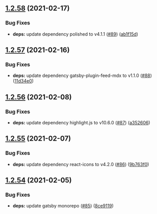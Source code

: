 ## [1.2.58](https://github.com/dds/bosabosa.org/compare/v1.2.57...v1.2.58) (2021-02-17)


### Bug Fixes

* **deps:** update dependency polished to v4.1.1 ([#89](https://github.com/dds/bosabosa.org/issues/89)) ([ab1f15d](https://github.com/dds/bosabosa.org/commit/ab1f15d3e3d20c4d7bef9482cf8a9b0d085f8fb8))



## [1.2.57](https://github.com/dds/bosabosa.org/compare/v1.2.56...v1.2.57) (2021-02-16)


### Bug Fixes

* **deps:** update dependency gatsby-plugin-feed-mdx to v1.1.0 ([#88](https://github.com/dds/bosabosa.org/issues/88)) ([11d34e0](https://github.com/dds/bosabosa.org/commit/11d34e045c1b9714bddfd012a9008fcb3258fa71))



## [1.2.56](https://github.com/dds/bosabosa.org/compare/v1.2.55...v1.2.56) (2021-02-08)


### Bug Fixes

* **deps:** update dependency highlight.js to v10.6.0 ([#87](https://github.com/dds/bosabosa.org/issues/87)) ([a352606](https://github.com/dds/bosabosa.org/commit/a35260694106adebc8688ba14454b227c8677bdc))



## [1.2.55](https://github.com/dds/bosabosa.org/compare/v1.2.54...v1.2.55) (2021-02-07)


### Bug Fixes

* **deps:** update dependency react-icons to v4.2.0 ([#86](https://github.com/dds/bosabosa.org/issues/86)) ([9b763f0](https://github.com/dds/bosabosa.org/commit/9b763f023b4af349e7dd239042722c6aa814cfaf))



## [1.2.54](https://github.com/dds/bosabosa.org/compare/v1.2.53...v1.2.54) (2021-02-05)


### Bug Fixes

* **deps:** update gatsby monorepo ([#85](https://github.com/dds/bosabosa.org/issues/85)) ([8ce9119](https://github.com/dds/bosabosa.org/commit/8ce9119825367526610c59bf639b2cda472341e0))




